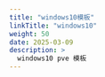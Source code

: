 ```yaml
---
title: "windows10模板"
linkTitle: "windows10"
weight: 50
date: 2025-03-09
description: >
  windows10 pve 模板
---
```

